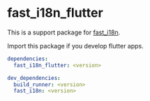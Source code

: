 # fast_i18n_flutter

This is a support package for [fast_i18n](https://pub.dev/packages/fast_i18n).

Import this package if you develop flutter apps.

```yaml
dependencies:
  fast_i18n_flutter: <version>

dev_dependencies:
  build_runner: <version>
  fast_i18n: <version>
```
